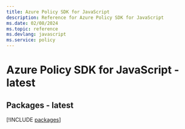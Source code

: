 ```yaml
---
title: Azure Policy SDK for JavaScript
description: Reference for Azure Policy SDK for JavaScript
ms.date: 02/08/2024
ms.topic: reference
ms.devlang: javascript
ms.service: policy
---
```

# Azure Policy SDK for JavaScript - latest
## Packages - latest
[!INCLUDE [packages](policy-index.md)]